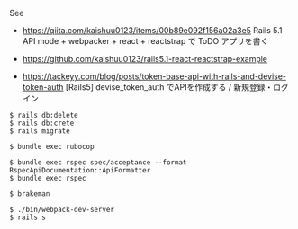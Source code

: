 
See
- https://qiita.com/kaishuu0123/items/00b89e092f156a02a3e5
  Rails 5.1 API mode + webpacker + react + reactstrap で ToDO アプリを書く  

- https://github.com/kaishuu0123/rails5.1-react-reactstrap-example

- https://tackeyy.com/blog/posts/token-base-api-with-rails-and-devise-token-auth
  [Rails5] devise_token_auth でAPIを作成する / 新規登録・ログイン  

```
$ rails db:delete
$ rails db:crete
$ rails migrate

$ bundle exec rubocop

$ bundle exec rspec spec/acceptance --format RspecApiDocumentation::ApiFormatter
$ bundle exec rspec

$ brakeman
```

```
$ ./bin/webpack-dev-server
$ rails s
```
